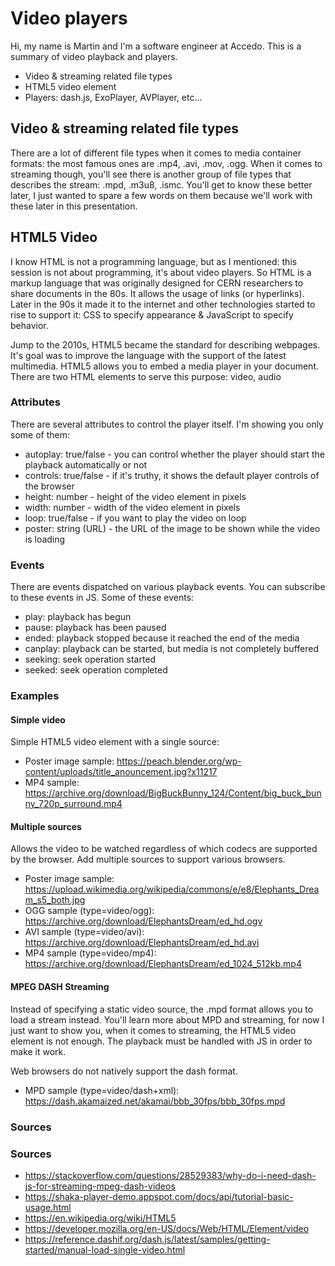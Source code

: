 # Video players

Hi, my name is Martin and I'm a software engineer at Accedo.
This is a summary of video playback and players.

- Video & streaming related file types
- HTML5 video element
- Players: dash.js, ExoPlayer, AVPlayer, etc...

## Video & streaming related file types

There are a lot of different file types when it comes to media container formats: the most famous ones are .mp4, .avi, .mov, .ogg.
When it comes to streaming though, you'll see there is another group of file types that describes the stream: .mpd, .m3u8, .ismc.
You'll get to know these better later, I just wanted to spare a few words on them because we'll work with these later in this presentation.

## HTML5 Video

I know HTML is not a programming language, but as I mentioned: this session is not about programming, it's about video players.
So HTML is a markup language that was originally designed for CERN researchers to share documents in the 80s. It allows the usage of links (or hyperlinks).
Later in the 90s it made it to the internet and other technologies started to rise to support it: CSS to specify appearance & JavaScript to specify behavior.

Jump to the 2010s, HTML5 became the standard for describing webpages. It's goal was to improve the language with the support of the latest multimedia.
HTML5 allows you to embed a media player in your document. There are two HTML elements to serve this purpose: video, audio

### Attributes

There are several attributes to control the player itself. I'm showing you only some of them:

- autoplay: true/false  - you can control whether the player should start the playback automatically or not
- controls: true/false  - if it's truthy, it shows the default player controls of the browser
- height: number        - height of the video element in pixels
- width: number         - width of the video element in pixels
- loop: true/false      - if you want to play the video on loop
- poster: string (URL)  - the URL of the image to be shown while the video is loading

### Events

There are events dispatched on various playback events. You can subscribe to these events in JS. Some of these events:

- play: playback has begun
- pause: playback has been paused
- ended: playback stopped because it reached the end of the media
- canplay: playback can be started, but media is not completely buffered
- seeking: seek operation started
- seeked: seek operation completed

### Examples

#### Simple video

Simple HTML5 video element with a single source:

- Poster image sample: <https://peach.blender.org/wp-content/uploads/title_anouncement.jpg?x11217>
- MP4 sample: <https://archive.org/download/BigBuckBunny_124/Content/big_buck_bunny_720p_surround.mp4>

#### Multiple sources

Allows the video to be watched regardless of which codecs are supported by the browser.
Add multiple sources to support various browsers.

- Poster image sample: <https://upload.wikimedia.org/wikipedia/commons/e/e8/Elephants_Dream_s5_both.jpg>
- OGG sample (type=video/ogg): <https://archive.org/download/ElephantsDream/ed_hd.ogv>
- AVI sample (type=video/avi): <https://archive.org/download/ElephantsDream/ed_hd.avi>
- MP4 sample (type=video/mp4): <https://archive.org/download/ElephantsDream/ed_1024_512kb.mp4>

#### MPEG DASH Streaming

Instead of specifying a static video source, the .mpd format allows you to load a stream instead.
You'll learn more about MPD and streaming, for now I just want to show you, when it comes to streaming,
the HTML5 video element is not enough. The playback must be handled with JS in order to make it work.

Web browsers do not natively support the dash format.

- MPD sample (type=video/dash+xml): <https://dash.akamaized.net/akamai/bbb_30fps/bbb_30fps.mpd>

### Sources

### Sources

- <https://stackoverflow.com/questions/28529383/why-do-i-need-dash-js-for-streaming-mpeg-dash-videos>
- <https://shaka-player-demo.appspot.com/docs/api/tutorial-basic-usage.html>
- <https://en.wikipedia.org/wiki/HTML5>
- <https://developer.mozilla.org/en-US/docs/Web/HTML/Element/video>
- <https://reference.dashif.org/dash.js/latest/samples/getting-started/manual-load-single-video.html>
